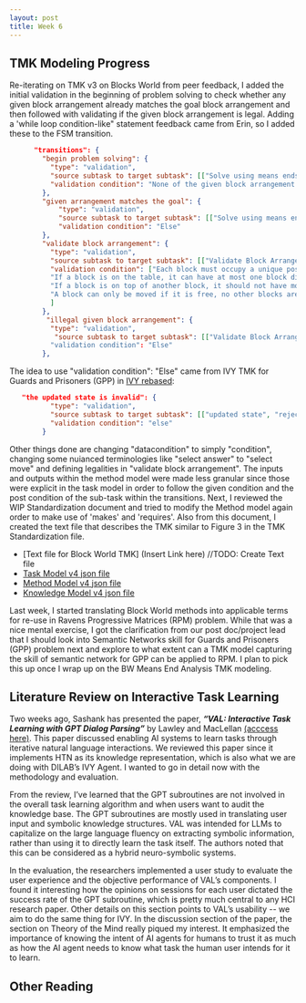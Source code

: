 ```yaml
---
layout: post
title: Week 6
---
```


## TMK Modeling Progress
Re-iterating on TMK v3 on Blocks World from peer feedback, I added the initial validation in the beginning of problem solving to check whether any given block arrangement already matches the goal block arrangement and then followed with validating if the given block arrangement is legal. Adding a 'while loop condition-like" statement feedback came from Erin, so I added these to the FSM transition.

```json
      "transitions": {
        "begin problem solving": {
          "type": "validation",
          "source subtask to target subtask": [["Solve using means ends analysis", "Validate Block Arrangement"]],
          "validation condition": "None of the given block arrangement completely match the goal block arrangement."
        },
        "given arrangement matches the goal": {
            "type": "validation",
            "source subtask to target subtask": [["Solve using means ends analysis", "Success"]],
            "validation condition": "Else"
        },
        "validate block arrangement": {
          "type": "validation",
          "source subtask to target subtask": [["Validate Block Arrangement", "Individual Position Extraction"]],
          "validation condition": ["Each block must occupy a unique position.", 
          "If a block is on the table, it can have at most one block directly on top of it.", 
          "If a block is on top of another block, it should not have more than one block directly above it.",
          "A block can only be moved if it is free, no other blocks are stacked on it."
          ]
        },
         "illegal given block arrangement": {
          "type": "validation",
           "source subtask to target subtask": [["Validate Block Arrangement", "Fail"]]
          "validation condition": "Else"
        },
```
The idea to use "validation condition": "Else" came from IVY TMK for Guards and Prisoners (GPP) in [IVY rebased](https://github.gatech.edu/Dilab/MCM-TMK/blob/ivy_rebased/mcm/TMKs/Ivy/Method.json):

```json
   "the updated state is invalid": {
          "type": "validation",
          "source subtask to target subtask": [["updated state", "reject"]],
          "validation condition": "else"
        }
```

Other things done are changing "datacondition" to simply "condition", changing some nuianced terminologies like "select answer" to "select move" and defining legalities in "validate block arrangement". The inputs and outputs within the method model were made less granular since those were explicit in the task model in order to follow the given condition and the post condition of the sub-task within the transitions. Next, I reviewed the WIP Standardization document and tried to modify the Method model again order to make use of 'makes' and 'requires'. Also from this document, I created the text file that describes the TMK similar to Figure 3 in the TMK Standardization file.

* [Text file for Block World TMK] (Insert Link here) //TODO: Create Text file
* [Task Model v4 json file](https://gracebrazil28.github.io/files/Task_Model_BlockWorld2_v4.json)
* [Method Model v4 json file](https://gracebrazil28.github.io/files/Method_Model_BlockWorld2_v4.json) 
* [Knowledge Model v4 json file](https://gracebrazil28.github.io/files/Knowledge_Model_BlockWorld2_v4.json)


Last week, I started translating Block World methods into applicable terms for re-use in Ravens Progressive Matrices (RPM) problem. While that was a nice mental exercise, I got the clarification from our post doc/project lead that I should look into Semantic Networks skill for Guards and Prisoners (GPP) problem next and explore to what extent can a TMK model capturing the skill of semantic network for GPP can be applied to RPM. I plan to pick this up once I wrap up on the BW Means End Analysis TMK modeling.


## Literature Review on Interactive Task Learning

Two weeks ago, Sashank has presented the paper, ***“VAL: Interactive Task Learning with GPT Dialog Parsing”*** by Lawley and MacLellan [(acccess here)](https://arxiv.org/pdf/2310.01627). This paper discussed enabling AI systems to learn tasks through iterative natural language interactions. We reviewed this paper since it implements HTN as its knowledge representation, which is also what we are doing with DILAB’s IVY Agent. I wanted to go in detail now with the methodology and evaluation. 

From the review, I’ve learned that the GPT subroutines are not involved in the overall task learning algorithm and when users want to audit the knowledge base. The GPT subroutines are mostly used in translating user input and symbolic knowledge structures. VAL was intended for LLMs to capitalize on the large language fluency on extracting symbolic information, rather than using it to directly learn the task itself. The authors noted that this can be considered as a hybrid neuro-symbolic systems.

In the evaluation, the researchers implemented a user study to evaluate the user experience and the objective performance of VAL’s components. I found it interesting how the opinions on sessions for each user dictated the success rate of the GPT subroutine, which is pretty much central to any HCI research paper. Other details on this section points to VAL’s usability -- we aim to do the same thing for IVY. In the discussion section of the paper, the section on Theory of the Mind really piqued my interest. It emphasized the importance of knowing the intent of AI agents for humans to trust it as much as how the AI agent needs to know what task the human user intends for it to learn. 


## Other Reading
